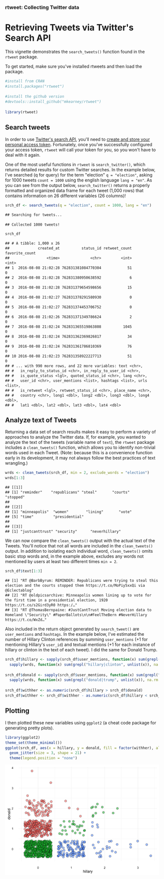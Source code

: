 ### rtweet: Collecting Twitter data

# Retrieving Tweets via Twitter's Search API

This vignette demonstrates the `search_tweets()` function found in 
the `rtweet` package.

To get started, make sure you've installed rtweets and then load the package.

``` r
#install from CRAN
#install.packages("rtweet")

#install the github version
#devtools::install_github("mkearney/rtweet")

library(rtweet)
```

## Search tweets

In order to use [Twitter's search API](https://dev.twitter.com/rest/public/search), 
you'll need to [create and store your personal access token](https://github.com/mkearney/rtweet/blob/master/README.md).
Fortunately, once you've successfully configured your access token, 
`rtweet` will call your token for you, so you won't have to deal with
it again.

One of the most useful functions in `rtweet` is `search_twitter()`,
which returns detailed results for custom Twitter searches. In the
example below, I've searched (q for query) for the term "election" 
`q = "election"`, asking for 1000 tweets `count = 1000` using the
english language `lang = "en"`. As you can see from the output below,
`search_twitter()` returns a properly formatted and organized data
frame for each tweet (1,000 rows) that contains information on 
26 different variables (26 columns)!

``` r
srch_df <- search_tweets(q = "election", count = 1000, lang = "en")
```

    ## Searching for tweets...

    ## Collected 1000 tweets!

``` r
srch_df
```

    ## # A tibble: 1,000 x 26
    ##             created_at          status_id retweet_count favorite_count
    ##                 <time>              <chr>         <int>          <int>
    ## 1  2016-08-08 21:02:28 762831381084770304            51              0
    ## 2  2016-08-08 21:02:28 762831380950638592             6              0
    ## 3  2016-08-08 21:02:28 762831379654598656            15              0
    ## 4  2016-08-08 21:02:27 762831378291580930             0              0
    ## 5  2016-08-08 21:02:27 762831374453706752             0              0
    ## 6  2016-08-08 21:02:26 762831371349786624             2              0
    ## 7  2016-08-08 21:02:24 762831365519863808          1045              0
    ## 8  2016-08-08 21:02:24 762831362369826817            34              0
    ## 9  2016-08-08 21:02:24 762831361786810369            76              0
    ## 10 2016-08-08 21:02:23 762831358922227713            51              0
    ## # ... with 990 more rows, and 22 more variables: text <chr>,
    ## #   in_reply_to_status_id <chr>, in_reply_to_user_id <chr>,
    ## #   is_quote_status <lgl>, quoted_status_id <chr>, lang <chr>,
    ## #   user_id <chr>, user_mentions <list>, hashtags <list>, urls <list>,
    ## #   is_retweet <lgl>, retweet_status_id <chr>, place_name <chr>,
    ## #   country <chr>, long1 <dbl>, long2 <dbl>, long3 <dbl>, long4 <dbl>,
    ## #   lat1 <dbl>, lat2 <dbl>, lat3 <dbl>, lat4 <dbl>

## Analyze text of Tweets

Returning a data set of search results makes it easy to perform a variety 
of approaches to analyze the Twitter data. If, for example, you wanted to
analyze the text of the tweets (variable name of `text`), the `rtweet`
package includes a `clean_tweets()` function, which allows you to identify
non-trivial words used in each Tweet. (Note: because this is a convenience 
function early in its development, it may not always follow the best 
practices of text wrangling.)

``` r
wrds <- clean_tweets(srch_df, min = 2, exclude_words = "election")
wrds[1:3]
```

    ## [[1]]
    ## [1] "reminder"    "republicans" "steal"       "courts"      "stopped"
    ## 
    ## [[2]]
    ## [1] "minneapolis"  "women"        "lining"       "vote"        
    ## [5] "time"         "presidential"     
    ## 
    ## [[3]]
    ## [1] "justcanttrust" "security"      "neverhillary"

We can now compare the `clean_tweets()` output with the actual text of the Tweets.
You'll notice that not all words are included in the `clean_tweets()` output. In
addition to isolating each individual word, `clean_tweets()` omits basic stop words
and, in the example above, excludes any words not mentioned by users at least
two different times `min = 2`.

``` r
srch_df$text[1:3]
```

    ## [1] "RT @BarbByrum: REMINDER: Republicans were trying to steal this election and the courts stopped them https://t.co/MoPiy5xxQi via @Eclectablog"    
    ## [2] "RT @oldpicsarchive: Minneapolis women lining up to vote for the first time in a presidential election, 1920 https://t.co/s2Gird3yR0 https:/…"    
    ## [3] "RT @ThomasBernpaine: #JustCantTrust Moving election data to Homeland \"Security\" #PaperBallots\n\n#FeelTheBern #NeverHillary https://t.co/WxZd…"

Also included in the return object generated by `search_tweet()` are `user_mentions` and
`hashtags`. In the example below, I've estimated the number of Hillary Clinton references 
by summing `user_mentions` (+1 for mentioning Hillary's `user_id`) and textual mentions
(+1 for each instance of hillary or clinton in the text of each tweet). I did the same for Donald Trump.

``` r
srch_df$hillary <- sapply(srch_df$user_mentions, function(x) sum(grepl("1339835893", unlist(x)), na.rm = TRUE)) + 
  sapply(wrds, function(x) sum(grepl("hillary|clinton", unlist(x)), na.rm = TRUE))

srch_df$donald <- sapply(srch_df$user_mentions, function(x) sum(grepl("25073877", unlist(x)), na.rm = TRUE)) + 
  sapply(wrds, function(x) sum(grepl("donald|trump", unlist(x)), na.rm = TRUE))

srch_df$withher <- as.numeric(srch_df$hillary > srch_df$donald)
srch_df$withher <- srch_df$withher - as.numeric(srch_df$hillary < srch_df$donald)
```

## Plotting

I then plotted these new variables using `ggplot2` (a cheat code package for 
generating pretty plots).

``` r
library(ggplot2)
theme_set(theme_minimal())
ggplot(srch_df, aes(x = hillary, y = donald, fill = factor(withher), alpha = .9)) + 
  geom_jitter(size = 3, shape = 21) + 
  theme(legend.position = "none")
```
<p align="center">
<img src="files/search_tweets_plot1.png" alt="plot">
</p>
